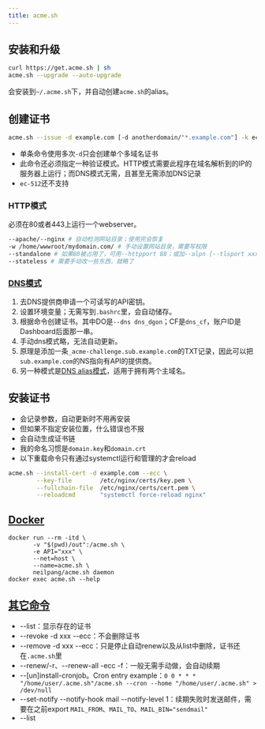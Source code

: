 ```yaml
---
title: acme.sh
---
```


## 安装和升级

```bash
curl https://get.acme.sh | sh
acme.sh --upgrade --auto-upgrade
```

会安装到`~/.acme.sh`下，并自动创建`acme.sh`的alias。

## 创建证书

```bash
acme.sh --issue -d example.com [-d anotherdomain/"*.example.com"] -k ec-256 [-f/--force] <mode>
```

* 单条命令使用多次`-d`只会创建单个多域名证书
* 此命令还必须指定一种验证模式。HTTP模式需要此程序在域名解析到的IP的服务器上运行；而DNS模式无需，且甚至无需添加DNS记录
* `ec-512`还不支持

### HTTP模式

必须在80或者443上运行一个webserver。

```bash
--apache/--nginx # 自动检测网站目录；使用完会恢复
-w /home/wwwroot/mydomain.com/ # 手动设置网站目录，需要写权限
--standalone # 如果80被占用了，可用--httpport 88；或加--alpn [--tlsport xxx]用TLS
--stateless # 需要手动改一些东西，就略了
```

### [DNS模式](https://github.com/Neilpang/acme.sh/wiki/dnsapi)

1. 去DNS提供商申请一个可读写的API密钥。
2. 设置环境变量；无需写到`.bashrc`里，会自动储存。
3. 根据命令创建证书。其中DO是`--dns dns_dgon`；CF是`dns_cf`，账户ID是Dashboard后面那一串。
4. 手动dns模式略，无法自动更新。
5. 原理是添加一条`_acme-challenge.sub.example.com`的TXT记录，因此可以把`sub.example.com`的NS指向有API的提供商。
6. 另一种模式是[DNS alias模式](https://github.com/acmesh-official/acme.sh/wiki/DNS-alias-mode)，适用于拥有两个主域名。

## 安装证书

* 会记录参数，自动更新时不用再安装
* 但如果不指定安装位置，什么错误也不报
* 会自动生成证书链
* 我的命名习惯是`domain.key`和`domain.crt`
* 以下重载命令只有通过systemctl运行和管理的才会reload

```bash
acme.sh --install-cert -d example.com --ecc \
        --key-file        /etc/nginx/certs/key.pem \
        --fullchain-file  /etc/nginx/certs/cert.pem \
        --reloadcmd       "systemctl force-reload nginx"
```

## [Docker](https://github.com/Neilpang/acme.sh/wiki/Run-acme.sh-in-docker)

```
docker run --rm -itd \
       -v "$(pwd)/out":/acme.sh \
       -e API="xxx" \
       --net=host \
       --name=acme.sh \
       neilpang/acme.sh daemon
docker exec acme.sh --help
```

## [其它命令](https://github.com/Neilpang/acme.sh/wiki/Options-and-Params)

* --list：显示存在的证书
* --revoke -d xxx --ecc：不会删除证书
* --remove -d xxx --ecc：只是停止自动renew以及从list中删除，证书还在`.acme.sh`里
* --renew/-r、--renew-all -ecc -f：一般无需手动做，会自动续期
* --[un]install-cronjob。Cron entry example：`0 0 * * * "/home/user/.acme.sh"/acme.sh --cron --home "/home/user/.acme.sh" > /dev/null`
* --set-notify --notify-hook mail --notify-level 1：续期失败时发送邮件，需要在之前export `MAIL_FROM`、`MAIL_TO`、`MAIL_BIN="sendmail"`
* --list
